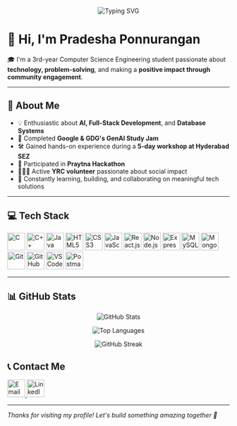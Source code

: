 <!-- Animated Heading -->
<p align="center">
  <img src="https://readme-typing-svg.demolab.com?font=Fira+Code&size=22&duration=3000&pause=1000&color=00C4FF&center=true&vCenter=true&width=1000&lines=Hi+I'm+Pradesha+Ponnurangan;Full-Stack+Developer+%7C+GenAI+Explorer+%7C+Tech+Enthusiast" alt="Typing SVG" />
</p>

# 👋 Hi, I'm Pradesha Ponnurangan

🎓 I'm a 3rd-year Computer Science Engineering student passionate about **technology, problem-solving**, and making a **positive impact through community engagement**.

---
## 🚀 About Me

- 💡 Enthusiastic about **AI, Full-Stack Development**, and **Database Systems**  
- 🧠 Completed **Google & GDG's GenAI Study Jam**  
- 🛠️ Gained hands-on experience during a **5-day workshop at Hyderabad SEZ**  
- 🤝 Participated in **Praytna Hackathon**  
- 🧑‍🤝‍🧑 Active **YRC volunteer** passionate about social impact  
- 🌱 Constantly learning, building, and collaborating on meaningful tech solutions  

---

## 💻 Tech Stack

<p align="left">
  <img src="https://img.icons8.com/color/48/c-programming.png" alt="C" height="40" />
  <img src="https://img.icons8.com/color/48/c-plus-plus-logo.png" alt="C++" height="40" />
  <img src="https://img.icons8.com/color/48/java-coffee-cup-logo--v1.png" alt="Java" height="40" />
  <img src="https://img.icons8.com/color/48/html-5--v1.png" alt="HTML5" height="40" />
  <img src="https://img.icons8.com/color/48/css3.png" alt="CSS3" height="40" />
  <img src="https://img.icons8.com/color/48/javascript--v1.png" alt="JavaScript" height="40" />
  <img src="https://img.icons8.com/plasticine/48/react.png" alt="React.js" height="40" />
  <img src="https://img.icons8.com/color/48/nodejs.png" alt="Node.js" height="40" />
  <img src="https://img.icons8.com/ios/50/000000/express-js.png" alt="Express.js" height="40" />
  <img src="https://img.icons8.com/color/48/mysql-logo.png" alt="MySQL" height="40" />
  <img src="https://img.icons8.com/external-tal-revivo-shadow-tal-revivo/48/external-mongodb-a-cross-platform-document-oriented-database-program-logo-shadow-tal-revivo.png" alt="MongoDB" height="40" />
  <img src="https://img.icons8.com/color/48/git.png" alt="Git" height="40" />
  <img src="https://img.icons8.com/ios-glyphs/48/github.png" alt="GitHub" height="40" />
  <img src="https://img.icons8.com/color/48/visual-studio-code-2019.png" alt="VS Code" height="40" />
  <img src="https://img.icons8.com/external-tal-revivo-color-tal-revivo/48/external-postman-is-the-only-complete-api-development-environment-logo-color-tal-revivo.png" alt="Postman" height="40" />
</p>

---

## 📊 GitHub Stats

<p align="center">
  <img src="https://github-readme-stats.vercel.app/api?username=PradeshaP&show_icons=true&theme=tokyonight&border_radius=12" alt="GitHub Stats" />
</p>

<p align="center">
  <img src="https://github-readme-stats.vercel.app/api/top-langs/?username=PradeshaP&layout=compact&theme=tokyonight&border_radius=12" alt="Top Languages" />
</p>

<p align="center">
  <img src="https://github-readme-streak-stats.herokuapp.com/?user=PradeshaP&theme=tokyonight&border_radius=12" alt="GitHub Streak" />
</p>


## 📞 Contact Me

<p align="left">
  <a href="mailto:ponnuranganpradesha@gmail.com" target="_blank">
    <img src="https://img.icons8.com/fluency/48/gmail-new.png" alt="Email" height="40" />
  </a>
  <a href="https://www.linkedin.com/in/pradesha-ponnurangan-a0537028b" target="_blank">
    <img src="https://img.icons8.com/color/48/linkedin.png" alt="LinkedIn" height="40" />
  </a>
</p>

---
_Thanks for visiting my profile! Let's build something amazing together 🚀_
